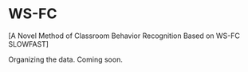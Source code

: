 # WS-FC
[A Novel Method of Classroom Behavior Recognition Based on WS-FC SLOWFAST]

Organizing the data. Coming soon. 
